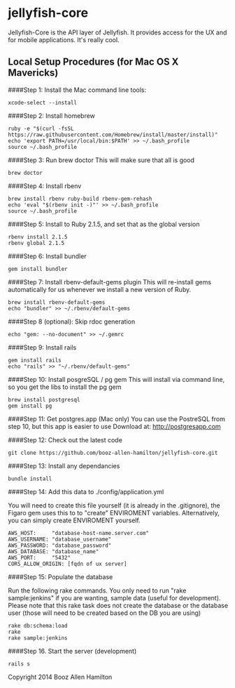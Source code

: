 jellyfish-core
=======

Jellyfish-Core is the API layer of Jellyfish.  It provides access for the UX
and for mobile applications.  It's really cool.

## Local Setup Procedures (for Mac OS X Mavericks)

####Step 1: Install the Mac command line tools:

````
xcode-select --install
````

####Step 2: Install homebrew

````
ruby -e "$(curl -fsSL https://raw.githubusercontent.com/Homebrew/install/master/install)"
echo 'export PATH=/usr/local/bin:$PATH' >> ~/.bash_profile
source ~/.bash_profile
````

####Step 3: Run brew doctor
This will make sure that all is good

````
brew doctor
````

####Step 4: Install rbenv

````
brew install rbenv ruby-build rbenv-gem-rehash
echo 'eval "$(rbenv init -)"' >> ~/.bash_profile
source ~/.bash_profile
````

####Step 5: Install to Ruby 2.1.5, and set that as the global version

````
rbenv install 2.1.5
rbenv global 2.1.5
````

####Step 6: Install bundler

````
gem install bundler
````

####Step 7: Install rbenv-default-gems plugin
This will re-install gems automatically for us whenever we install a new version of Ruby.

````
brew install rbenv-default-gems
echo "bundler" >> ~/.rbenv/default-gems
````

####Step 8 (optional): Skip rdoc generation
````
echo "gem: --no-document" >> ~/.gemrc
````

####Step 9: Install rails

````
gem install rails
echo "rails" >> "~/.rbenv/default-gems"
````

####Step 10: Install posgreSQL / pg gem
This will install via command line, so you get the libs to install the pg gem

````
brew install postgresql
gem install pg
````

####Step 11: Get postgres.app (Mac only)
You can use the PostreSQL from step 10, but this app is easier to use
Download at: http://postgresapp.com


####Step 12:  Check out the latest code

````
git clone https://github.com/booz-allen-hamilton/jellyfish-core.git
````

####Step 13:  Install any dependancies

````
bundle install
````

####Step 14:  Add this data to ./config/application.yml

You will need to create this file yourself (it is already in the .gitignore),
the Figaro gem uses this to to "create" ENVIROMENT variables.  Alternatively,
you can simply create ENVIROMENT yourself.


````
AWS_HOST:     "database-host-name.server.com"
AWS_USERNAME: "database_username"
AWS_PASSWORD: "database_password"
AWS_DATABASE: "database_name"
AWS_PORT:     "5432"
CORS_ALLOW_ORIGIN: [fqdn of ux server]
````

####Step 15:  Populate the database

Run the following rake commands.  You only need to run "rake sample:jenkins" if
you are wanting, sample data (useful for development).  Please note that this
rake task does not create the database or the database user (those will need
to be created based on the DB you are using)

````
rake db:schema:load
rake
rake sample:jenkins
````

####Step 16.  Start the server (development)

````
rails s
````


Copyright 2014 Booz Allen Hamilton
